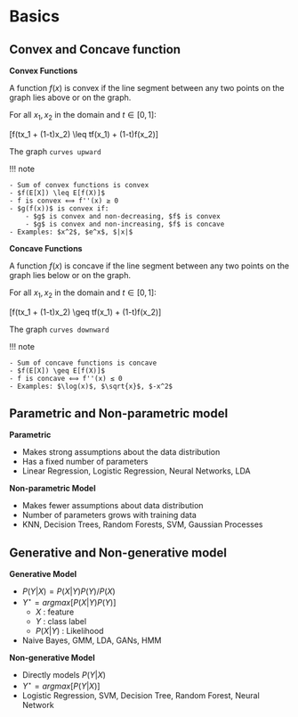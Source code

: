 # Basics

## Convex and Concave function

**Convex Functions**

A function $f(x)$ is convex if the line segment between any two points on the graph lies above or on the graph.

For all $x_1, x_2$ in the domain and $t \in [0,1]$:

\[f(tx_1 + (1-t)x_2) \leq tf(x_1) + (1-t)f(x_2)\]

The graph ``curves upward``



!!! note

    - Sum of convex functions is convex
    - $f(E[X]) \leq E[f(X)]$
    - f is convex ⟺ f''(x) ≥ 0
    - $g(f(x))$ is convex if:
        - $g$ is convex and non-decreasing, $f$ is convex
        - $g$ is convex and non-increasing, $f$ is concave
    - Examples: $x^2$, $e^x$, $|x|$

**Concave Functions**

A function $f(x)$ is concave if the line segment between any two points on the graph lies below or on the graph.

For all $x_1, x_2$ in the domain and $t \in [0,1]$:

\[f(tx_1 + (1-t)x_2) \geq tf(x_1) + (1-t)f(x_2)\]

The graph ``curves downward``


!!! note

    - Sum of concave functions is concave
    - $f(E[X]) \geq E[f(X)]$
    - f is concave ⟺ f''(x) ≤ 0
    - Examples: $\log(x)$, $\sqrt{x}$, $-x^2$


## Parametric and Non-parametric model

**Parametric**

- Makes strong assumptions about the data distribution
- Has a fixed number of parameters
- Linear Regression, Logistic Regression, Neural Networks, LDA


**Non-parametric Model**

- Makes fewer assumptions about data distribution
- Number of parameters grows with training data
- KNN, Decision Trees, Random Forests, SVM, Gaussian Processes

## Generative and Non-generative model

**Generative Model**

- $P(Y|X) = P(X|Y)P(Y)/P(X)$
- $Y^{\star} = argmax[P(X|Y)P(Y)]$
    - $X$ : feature 
    - $Y$ : class label
    - $P(X|Y)$ : Likelihood
- Naive Bayes, GMM, LDA, GANs, HMM

**Non-generative Model**

- Directly models $P(Y|X)$
- $Y^{\star} = argmax[P(Y|X)]$
- Logistic Regression, SVM, Decision Tree, Random Forest, Neural Network 